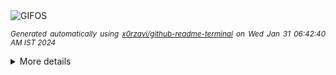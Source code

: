 <div align="justify">
<picture>
    <source media="(prefers-color-scheme: dark)" srcset="https://i.ibb.co/fV3r95F/output-gif.gif">
    <source media="(prefers-color-scheme: light)" srcset="https://i.ibb.co/fV3r95F/output-gif.gif">
    <img alt="GIFOS" src="https://i.ibb.co/fV3r95F/output-gif.gif">
</picture>

<sub><i>Generated automatically using [x0rzavi/github-readme-terminal](https://github.com/x0rzavi/github-readme-terminal) on Wed Jan 31 06:42:40 AM IST 2024</i></sub>

<details>
<summary>More details</summary>

</details>
</div>

<!-- Image deletion URL: https://ibb.co/spTsCGR/e2c9e3a3e2f9b2deb514b20c94a419ae -->